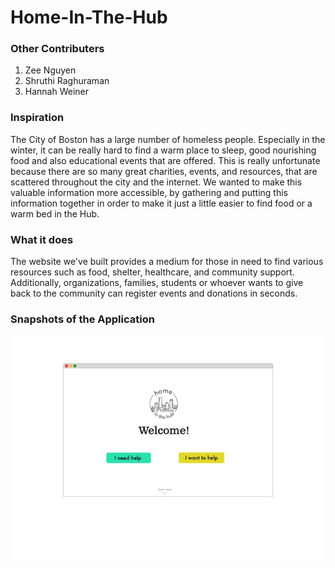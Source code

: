 # Home-In-The-Hub

### Other Contributers
1) Zee Nguyen
2) Shruthi Raghuraman
3) Hannah Weiner

### Inspiration
The City of Boston has a large number of homeless people. Especially in the winter, it can be really hard to find a warm place to sleep, good nourishing food and also educational events that are offered. This is really unfortunate because there are so many great charities, events, and resources, that are scattered throughout the city and the internet. We wanted to make this valuable information more accessible, by gathering and putting this information together in order to make it just a little easier to find food or a warm bed in the Hub.

### What it does
The website we've built provides a medium for those in need to find various resources such as food, shelter, healthcare, and community support. Additionally, organizations, families, students or whoever wants to give back to the community can register events and donations in seconds.


### Snapshots of the Application
![alt text](https://github.com/snehalmundhe10/Home-In-The-Hub/blob/master/images/home1.jpg "home1")

